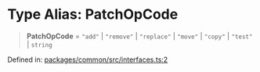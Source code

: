 # Type Alias: PatchOpCode

> **PatchOpCode** = `"add"` \| `"remove"` \| `"replace"` \| `"move"` \| `"copy"` \| `"test"` \| `string`

Defined in: [packages/common/src/interfaces.ts:2](https://github.com/dcdpr/did-btcr2-js/blob/c82bc5c69016e1146a0c52c6e6b21621f5abd6d4/packages/common/src/interfaces.ts#L2)
